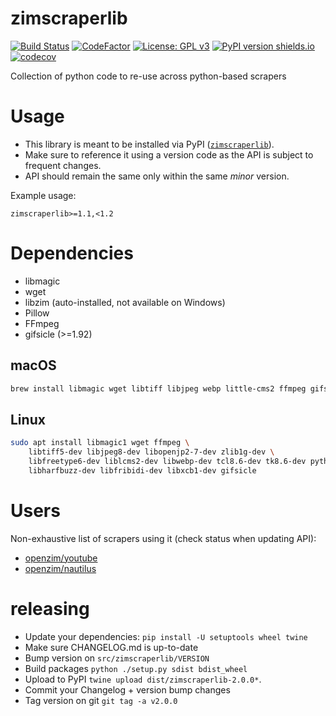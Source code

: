 zimscraperlib
=============

[![Build Status](https://github.com/openzim/python-scraperlib/workflows/CI/badge.svg?query=branch%3Amain)](https://github.com/openzim/python-scraperlib/actions?query=branch%3Amain)
[![CodeFactor](https://www.codefactor.io/repository/github/openzim/python-scraperlib/badge)](https://www.codefactor.io/repository/github/openzim/python-scraperlib)
[![License: GPL v3](https://img.shields.io/badge/License-GPLv3-blue.svg)](https://www.gnu.org/licenses/gpl-3.0)
[![PyPI version shields.io](https://img.shields.io/pypi/v/zimscraperlib.svg)](https://pypi.org/project/zimscraperlib/)
[![codecov](https://codecov.io/gh/openzim/python-scraperlib/branch/master/graph/badge.svg)](https://codecov.io/gh/openzim/python-scraperlib)

Collection of python code to re-use across python-based scrapers

# Usage

* This library is meant to be installed via PyPI ([`zimscraperlib`](https://pypi.org/project/zimscraperlib/)).
* Make sure to reference it using a version code as the API is subject to frequent changes.
* API should remain the same only within the same *minor* version.

Example usage:

``` pip
zimscraperlib>=1.1,<1.2
```

# Dependencies

* libmagic
* wget
* libzim (auto-installed, not available on Windows)
* Pillow
* FFmpeg
* gifsicle (>=1.92)

## macOS

```sh
brew install libmagic wget libtiff libjpeg webp little-cms2 ffmpeg gifsicle
```

## Linux

```sh
sudo apt install libmagic1 wget ffmpeg \
    libtiff5-dev libjpeg8-dev libopenjp2-7-dev zlib1g-dev \
    libfreetype6-dev liblcms2-dev libwebp-dev tcl8.6-dev tk8.6-dev python3-tk \
    libharfbuzz-dev libfribidi-dev libxcb1-dev gifsicle
```

# Users

Non-exhaustive list of scrapers using it (check status when updating API):

* [openzim/youtube](https://github.com/openzim/youtube)
* [openzim/nautilus](https://github.com/openzim/nautilus)

# releasing

* Update your dependencies: `pip install -U setuptools wheel twine`
* Make sure CHANGELOG.md is up-to-date
* Bump version on `src/zimscraperlib/VERSION`
* Build packages `python ./setup.py sdist bdist_wheel`
* Upload to PyPI `twine upload dist/zimscraperlib-2.0.0*`.
* Commit your Changelog + version bump changes
* Tag version on git `git tag -a v2.0.0`

